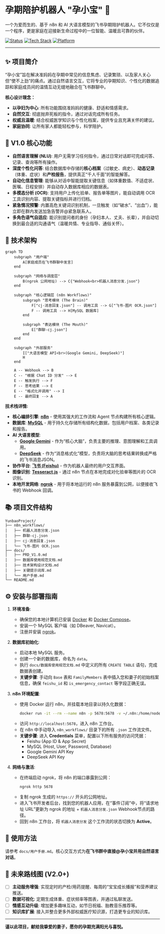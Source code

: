 # 孕期陪护机器人 "孕小宝" 💖

一个为爱而生的、基于 n8n 和 AI 大语言模型的飞书孕期陪护机器人。它不仅仅是一个程序，更是家庭在迎接新生命过程中的一位智能、温暖且可靠的伙伴。

[![Status](https://img.shields.io/badge/status-V1.0_上线-brightgreen.svg)](https://shields.io/)
[![Tech Stack](https://img.shields.io/badge/Tech-n8n_|_MySQL_|_AI-blue.svg)](https://shields.io/)
[![Platform](https://img.shields.io/badge/Platform-飞书_(Feishu)-informational.svg)](https://shields.io/)

---

## ✨ 项目简介

“孕小宝”旨在解决准妈妈在孕期中常见的信息焦虑、记录繁琐、以及家人关心但“使不上劲”的痛点。通过自然语言交互，它将专业的孕期知识、个性化的数据追踪和家庭成员间的温情互动无缝地融合在飞书群聊中。

**核心设计理念：**
*   **以孕妇为中心**: 所有功能围绕准妈妈的健康、舒适和情感需求。
*   **自然交互**: 彻底抛弃死板的指令，通过对话完成所有任务。
*   **权威且温暖**: 结合权威医学知识与个性化档案，提供专业且充满关怀的建议。
*   **家庭协同**: 让所有家人都能轻松参与，科学陪护。

## 🚀 V1.0 核心功能

*   **自然语言理解 (NLU)**: 用户无需学习任何指令，通过日常对话即可完成问答、记录、查询等所有操作。
*   **深度个性化问答**: 结合数据库中存储的**核心档案**（过敏史、病史）、**动态记录**（体重、症状）和**产检报告**，提供真正“千人千面”的智能解答。
*   **自动化信息管理**: 能够从对话中智能提取关键信息（如体重数值、不适症状、医嘱、日程安排）并自动存入数据库相应的数据表。
*   **多模态分析 (OCR)**: 支持用户上传化验单、报告单等图片，能自动调用 OCR 工具识别内容、提取关键指标并进行归档。
*   **紧急情况预警**: 内置高危关键词识别机制，一旦触发（如“破水”、“出血”），能立即在群内发送加急告警并@紧急联系人。
*   **多角色语气自适应**: 能识别提问者的身份（孕妇本人、丈夫、长辈），并自动切换到最合适的沟通语气（温暖共情、专业指导、通俗关怀）。

## 🔧 技术架构

```mermaid
graph TD
    subgraph "用户端"
        A[家庭成员在飞书群聊中发言]
    end

    subgraph "网络与调度层"
        B(ngrok 公网地址) --> C{"Webhook<br>机器人消息分发.json"}
    end
    
    subgraph "核心逻辑层 (n8n Workflows)"
        subgraph "思考模块 (The Brain)"
            F["cj-消息回复.json"] -- 调用工具 --> G["飞书-图片 OCR.json"]
            F -- 调用工具 --> H[MySQL 数据库]
        end

        subgraph "表达模块 (The Mouth)"
            E["群聊-cj.json"]
        end
    end

    subgraph "外部服务"
        I["大语言模型 API<br>(Google Gemini, DeepSeek)"]
        H
    end

    A -- Webhook --> B
    C -- "根据 Chat ID 分发" --> E
    E -- 触发执行 --> F
    F -- 思考结果 --> E
    E -- "格式化并调用" --> I
    E -- 最终回复 --> A
```

**技术栈详情:**
*   **核心编排引擎**: [**n8n**](https://n8n.io/) - 使用其强大的工作流和 Agent 节点构建所有核心逻辑。
*   **数据库**: [**MySQL**](https://www.mysql.com/) - 用于持久化存储所有结构化数据，包括用户档案、各类记录和报告。
*   **AI 大语言模型**:
    *   [**Google Gemini**](https://ai.google/gemini/) - 作为“核心大脑”，负责主要的推理、意图理解和工具调用。
    *   [**DeepSeek**](https://www.deepseek.com/) - 作为“消息格式化”模型，负责将大脑的思考结果转换成严格的飞书消息JSON。
*   **协作平台**: [**飞书 (Feishu)**](https://www.feishu.cn/) - 作为机器人最终的用户交互界面。
*   **图像识别**: [**Tesseract.js**](https://tesseract.projectnaptha.com/) - 通过 n8n 节点在本地完成对化验单等图片的 OCR 识别。
*   **本地开发网络**: [**ngrok**](https://ngrok.com/) - 用于将本地运行的 n8n 服务暴露到公网，以便接收飞书的 Webhook 回调。

## 📚 项目文件结构

```
YunbaoProject/
├── n8n_workflows/
│   ├── 机器人消息分发.json
│   ├── 群聊-cj.json
│   ├── cj-消息回复.json
│   └── 飞书-图片 OCR.json
├── docs/
│   ├── PRD_V1.0.md
│   ├── 数据库使用规范文档.md
│   ├── 技术架构设计文档.md
│   ├── 关键提示词库.md
│   └── 用户手册.md
└── README.md
```

## ⚙️ 安装与部署指南

1.  **环境准备**:
    *   确保您的本地计算机已安装 [Docker](https://www.docker.com/) 和 [Docker Compose](https://docs.docker.com/compose/)。
    *   安装一个 MySQL 客户端（如 DBeaver, Navicat）。
    *   注册并安装 [ngrok](https://ngrok.com/download)。

2.  **数据库初始化**:
    *   启动本地 MySQL 服务。
    *   创建一个新的数据库，命名为 `data`。
    *   执行 `docs/数据库使用规范文档.md` 中定义的所有 `CREATE TABLE` 语句，完成数据表创建。
    *   **关键步骤**: 手动向 `Base` 表和 `FamilyMembers` 表中插入您和妻子的初始档案信息，确保 `feishu_id` 和 `is_emergency_contact` 等字段正确无误。

3.  **n8n 环境配置**:
    *   使用 Docker 运行 n8n，并挂载本地目录以持久化数据：
        ```bash
        docker run -it --rm --name n8n -p 5678:5678 -v ~/.n8n:/home/node/.n8n n8nio/n8n
        ```
    *   访问 `http://localhost:5678`，进入 n8n 工作台。
    *   在 n8n 中手动导入 `n8n_workflows/` 目录下的所有 `.json` 工作流文件。
    *   **关键步骤**: 进入 **Credentials** 菜单，配置以下所有服务的访问凭据：
        *   Feishu (App ID & App Secret)
        *   MySQL (Host, User, Password, Database)
        *   Google Gemini API Key
        *   DeepSeek API Key

4.  **网络与激活**:
    *   在终端启动 ngrok，将 n8n 的端口暴露到公网：
        ```bash
        ngrok http 5678
        ```
    *   复制 ngrok 生成的 `https://` 开头的公网地址。
    *   进入飞书开发者后台，找到您的机器人应用，在“事件订阅”中，将“请求地址 URL”更新为 ngrok 的地址 + `机器人消息分发.json` Webhook节点的路径。
    *   回到 n8n 工作台，将 `机器人消息分发` 这个工作流的状态切换为 **Active**。

## 📖 使用方法

请参考 `docs/用户手册.md`。核心交互方式为**在飞书群中直接@孕小宝并用自然语言对话**。

## 🌱 未来路线图 (V2.0+)

*   [ ] **主动服务增强**: 实现定时的产检/用药提醒、每周的“宝宝成长播报”和营养建议推送。
*   [ ] **数据可视化**: 定期生成体重、症状频率等图表，并通过私聊发送。
*   [ ] **情感互动升级**: 增加更多趣味互动，如节日祝福、胎教音乐推荐等。
*   [ ] **知识库扩展**: 接入并整合更多外部权威医疗知识源，打造更专业的知识库。

---

**谨以此项目，献给我挚爱的妻子，愿你的孕期充满阳光与喜悦。**